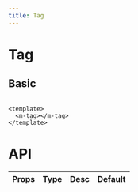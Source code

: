 ```yaml
---
title: Tag
---
```


# Tag

## Basic

```vue demo

<template>
  <m-tag></m-tag>
</template>

```


# API

| Props       | Type        |  Desc       | Default |
| ----------- | ----------- | ----------- | ------  |
